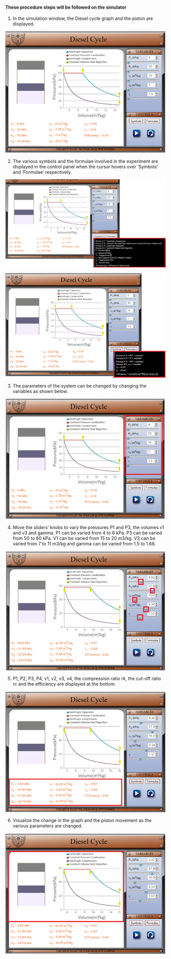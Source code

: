 #### These procedure steps will be followed on the simulator

1. In the simulation window, the Diesel cycle graph and the piston are displayed.

![alt text](images/1.png)<br>

2. The various symbols and the formulae involved in the experiment are displayed in the control panel when the cursor hovers over ‘Symbols’ and ‘Formulae’ respectively.

![alt text](images/2.png)<br>

![alt text](images/3.png)<br>

3. The parameters of the system can be changed by changing the variables as shown below.<br>

![alt text](images/4.png)<br>

4. Move the sliders’ knobs to vary the pressures P1 and P3, the volumes v1 and v3 and gamma. P1 can be varied from 4 to 6 kPa. P3 can be varied from 50 to 60 kPa. V1 can be varied from 15 to 20 m3/kg. V3 can be varied from 7 to 11 m3/kg and gamma can be varied from 1.5 to 1.68.<br>

![alt text](images/5.png)<br>

5. P1, P2, P3, P4, v1, v2, v3, v4, the compression ratio rk, the cut-off ratio rc and the efficiency are displayed at the bottom.<br>

![alt text](images/6.png)<br>

6. Visualize the change in the graph and the piston movement as the various parameters are changed.

![alt text](images/7.png)<br>
